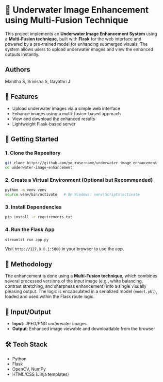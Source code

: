 
# 🌊 Underwater Image Enhancement using Multi-Fusion Technique

This project implements an **Underwater Image Enhancement System** using a **Multi-Fusion technique**, built with **Flask** for the web interface and powered by a pre-trained model for enhancing submerged visuals. The system allows users to upload underwater images and view the enhanced outputs instantly.

## Authors
Mahitha S, Srinisha S, Gayathri J

## 📸 Features

- Upload underwater images via a simple web interface
- Enhance images using a multi-fusion-based approach
- View and download the enhanced results
- Lightweight Flask-based server

## 🚀 Getting Started

### 1. Clone the Repository

```bash
git clone https://github.com/yourusername/underwater-image-enhancement.git
cd underwater-image-enhancement
```

### 2. Create a Virtual Environment (Optional but Recommended)

```bash
python -m venv venv
source venv/bin/activate   # On Windows: venv\Scripts\activate
```

### 3. Install Dependencies

```bash
pip install -r requirements.txt
```

### 4. Run the Flask App

```bash
streamlit run app.py
```

Visit `http://127.0.0.1:5000` in your browser to use the app.

## 🧠 Methodology

The enhancement is done using a **Multi-Fusion technique**, which combines several processed versions of the input image (e.g., white balancing, contrast stretching, and sharpness enhancement) into a single visually pleasing output. The logic is encapsulated in a serialized model (`model.pkl`), loaded and used within the Flask route logic.

## 📁 Input/Output

- **Input**: JPEG/PNG underwater images
- **Output**: Enhanced image viewable and downloadable from the browser

## 🛠 Tech Stack

- Python
- Flask
- OpenCV, NumPy
- HTML/CSS (Jinja templates)

